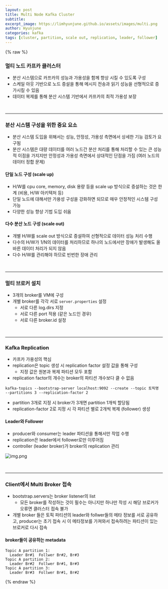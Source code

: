 ```yaml
---
layout: post
title: Multi Node Kafka Cluster
subtitle:
excerpt_image: https://limhyunjune.github.io/assets/images/multi.png
author: Hyunjune
categories: kafka
tags: [cluster, partition, scale out, replication, leader, follower]
---
```

{% raw %}
### 멀티 노드 카프카 클러스터
- 분산 시스템으로 카프카의 성능과 가용성을 함께 향상 시킬 수 있도록 구성
- 스케일 아웃 기반으로 노드 증설을 통해 메시지 전송과 읽기 성능을 선형적으로 증가시킬 수 있음
- 데이터 복제를 통해 분산 시스템 기반에서 카프카의 최적 가용성 보장

<br>
<hr>

### 분산 시스템 구성을 위한 중요 요소
- 분산 시스템 도입을 위해서는 성능, 안정성, 가용성 측면에서 상세한 기능 검토가 요구됨
- 분산 시스템은 대량 데이터를 여러 노드간 분산 처리를 통해 처리할 수 있는 큰 성능적 이점을 가지지만 안정성과 가용성 측면에서 상대적인 단점을 가짐 (여러 노드의 데이터 정합 문제)

#### 단일 노드 구성 (scale up)
- H/W를 cpu core, memory, disk 용량 등을 scale up 방식으로 증설하는 것은 한계 (비용, H/W 아키텍처 등)
- 단일 노드에 대해서만 가용성 구성을 강화하면 되므로 매우 안정적인 시스템 구성 가능
- 다양한 성능 향상 기법 도입 쉬움 

#### 다수 분산 노드 구성 (scale out)
- 개별 H/W를 scale out 방식으로 증설하여 선형적으로 데이터 성능 처리 수행
- 다수의 H/W가 1/N의 데이터를 처리하므로 하나의 노드에서만 장애가 발생해도 올바른 데이터 처리가 되지 않음
- 다수 H/W를 관리해야 하므로 빈번한 장애 관리

<br>
<hr>

### 멀티 브로커 설치
- 3개의 broker를 VM에 구성
- 개별 broker를 각각 서로 `server.properties` 설정
  - 서로 다른 log.dirs 지정
  - 서로 다른 port 적용 (같은 노드인 경우)
  - 서로 다른 broker.id 설정

<br>
<hr>

### Kafka Replication
- 카프카 가용성의 핵심
- replication은 topic 생성 시 replication factor 설정 값을 통해 구성
  - 지정 값은 원본과 복제 파티션 모두 포함
- replication factor의 개수는 broker의 파티션 개수보다 클 수 없음
```
kafka-topics --bootstrap-server localhost:9092 --create --topic 토픽명 --partitions 3 --replication-factor 2
```
- partition 3개로 지정 시 broker가 3개면 partition 1개씩 할당됨
- replication-factor 2로 지정 시 각 파티션 별로 2개씩 복제 (follower) 생성

#### Leader와 Follower
- producer와 consumer는 leader 파티션을 통해서만 작업 수행
- replication은 leader에서 follower로만 이루어짐
- controller (leader broker)가 broker의 replication 관리

![img.png](https://limhyunjune.github.io/assets/images/multi.png)

<br>
<hr>

### Client에서 Multi Broker 접속
- bootstrap.servers는 broker listener의 list
  - 모든 broker를 작성하는 것이 필수는 아니지만 하나만 작성 시 해당 브로커가 오류면 클러스터 접속 불가
- 개별 broker 들은 토픽 파티션의 leader와 follwer들의 메타 정보를 서로 공유하고, producer는 초기 접속 시 이 메타정보를 가져와서 접속하려는 파티션이 있는 브로커로 다시 접속

#### broker들이 공유하는 metadata
```
Topic A partition 1:
  Leader Br#1  Follwer Br#2, Br#3
Topic A partition 2:
  Leader Br#2  Follwer Br#1, Br#3
Topic A partition 3:
  Leader Br#3  Follwer Br#1, Br#2
```

{% endraw %}
